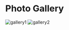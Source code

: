 # Photo Gallery
![gallery1](https://github.com/Apache-ghost/Photo_Gallery/assets/125418589/bc6a272f-f131-4fcf-81b3-f1f0807eed23)
![gallery2](https://github.com/Apache-ghost/Photo_Gallery/assets/125418589/3245bc8a-00c6-46ec-9d61-da42918ecaf1)
